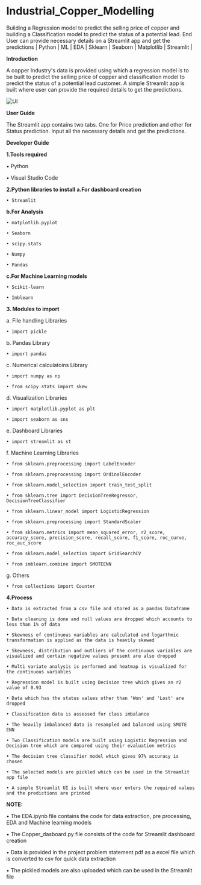 # Industrial_Copper_Modelling
Building a Regression model to predict the selling price of copper and building a Classification model to predict the status of a potential lead. End User can provide necessary details on a Streamlit app and get the predictions | Python | ML | EDA | Sklearn | Seaborn | Matplotlib | Streamlit |

**Introduction**

A copper Industry's data is provided using which a regression model is to be built to predict the selling price of copper and classification model to predict the status of a potential lead customer. A simple Streamlit app is built where user can provide the required details to get the predictions.

![UI](https://github.com/Abinaya-Ganesh/Industrial_Copper_Modelling/assets/162968618/651cd4a0-8a0a-4cf2-a89a-c9407e91b5c7)

**User Guide**

The Streamlit app contains two tabs. One for Price prediction and other for Status prediction. Input all the necessary details and get the predictions. 

**Developer Guide**

**1.Tools required**

  • Python

  • Visual Studio Code

**2.Python libraries to install**
  **a.For dashboard creation**

    • Streamlit

  **b.For Analysis**

    • matplotlib.pyplot

    • Seaborn

    • scipy.stats

    • Numpy

    • Pandas

  **c.For Machine Learning models**

    • Scikit-learn

    • Imblearn

**3. Modules to import**

  a. File handling Libraries

    • import pickle

  b. Pandas Library

    • import pandas

  c. Numerical calculatoins Library

    • import numpy as np

    • from scipy.stats import skew

  d. Visualization Libraries

    • import matplotlib.pyplot as plt

    • import seaborn as sns

  e. Dashboard Libraries

    • import streamlit as st

  f. Machine Learning Libraries

    • from sklearn.preprocessing import LabelEncoder

    • from sklearn.preprocessing import OrdinalEncoder
    
    • from sklearn.model_selection import train_test_split

    • from sklearn.tree import DecisionTreeRegressor, DecisionTreeClassifier

    • from sklearn.linear_model import LogisticRegression

    • from sklearn.preprocessing import StandardScaler

    • from sklearn.metrics import mean_squared_error, r2_score, accuracy_score, precision_score, recall_score, f1_score, roc_curve, roc_auc_score

    • from sklearn.model_selection import GridSearchCV

    • from imblearn.combine import SMOTEENN

  g. Others

    • from collections import Counter

**4.Process**

    • Data is extracted from a csv file and stored as a pandas Dataframe

    • Data cleaning is done and null values are dropped which accounts to less than 1% of data

    • Skewness of continuous variables are calculated and logarthmic transformation is applied as the data is heavily skewed

    • Skewness, distribution and outliers of the continuous variables are visualized and certain negative values present are also dropped

    • Multi variate analysis is performed and heatmap is visualized for the continuous variables

    • Regression model is built using Decision tree which gives an r2 value of 0.93

    • Data which has the status values other than 'Won' and 'Lost' are dropped

    • Classification data is assessed for class imbalance

    • The heavily imbalanced data is resampled and balanced using SMOTE ENN

    • Two Classification models are built using Logistic Regression and Decision tree which are compared using their evaluation metrics

    • The decision tree classifier model which gives 97% accuracy is chosen

    • The selected models are pickled which can be used in the Streamlit app file

    • A simple Streamlit UI is built where user enters the required values and the predictions are printed

    
**NOTE:**

  • The EDA.ipynb file contains the code for data extraction, pre processing, EDA and Machine learning models
    
  • The Copper_dasboard.py file consists of the code for Streamlit dashboard creation

  • Data is provided in the project problem statement pdf as a excel file which is converted to csv for quick data extraction

  • The pickled models are also uploaded which can be used in the Streamlit file
  
